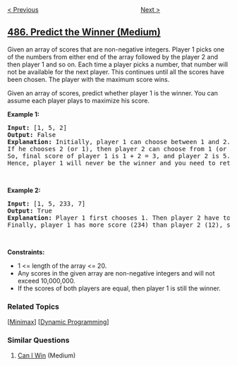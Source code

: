 <!--|This file generated by command(leetcode description); DO NOT EDIT.    |-->
<!--+----------------------------------------------------------------------+-->
<!--|@author    openset <openset.wang@gmail.com>                           |-->
<!--|@link      https://github.com/openset                                 |-->
<!--|@home      https://github.com/openset/leetcode                        |-->
<!--+----------------------------------------------------------------------+-->

[< Previous](../max-consecutive-ones "Max Consecutive Ones")
　　　　　　　　　　　　　　　　
[Next >](../max-consecutive-ones-ii "Max Consecutive Ones II")

## [486. Predict the Winner (Medium)](https://leetcode.com/problems/predict-the-winner "预测赢家")

<p>Given an array of scores that are non-negative integers. Player 1 picks one of the numbers from either end of the array followed by the player 2 and then player 1 and so on. Each time a player picks a number, that number will not be available for the next player. This continues until all the scores have been chosen. The player with the maximum score wins.</p>

<p>Given an array of scores, predict whether player 1 is the winner. You can assume each player plays to maximize his score.</p>

<p><b>Example 1:</b></p>

<pre>
<b>Input:</b> [1, 5, 2]
<b>Output:</b> False
<b>Explanation:</b> Initially, player 1 can choose between 1 and 2. 
If he chooses 2 (or 1), then player 2 can choose from 1 (or 2) and 5. If player 2 chooses 5, then player 1 will be left with 1 (or 2). 
So, final score of player 1 is 1 + 2 = 3, and player 2 is 5. 
Hence, player 1 will never be the winner and you need to return False.
</pre>

<p>&nbsp;</p>

<p><b>Example 2:</b></p>

<pre>
<b>Input:</b> [1, 5, 233, 7]
<b>Output:</b> True
<b>Explanation:</b> Player 1 first chooses 1. Then player 2 have to choose between 5 and 7. No matter which number player 2 choose, player 1 can choose 233.
Finally, player 1 has more score (234) than player 2 (12), so you need to return True representing player1 can win.
</pre>

<p>&nbsp;</p>
<p><strong>Constraints:</strong></p>

<ul>
	<li>1 &lt;= length of the array &lt;= 20.</li>
	<li>Any scores in the given array are non-negative integers and will not exceed 10,000,000.</li>
	<li>If the scores of both players are equal, then player 1 is still the winner.</li>
</ul>

### Related Topics
  [[Minimax](../../tag/minimax/README.md)]
  [[Dynamic Programming](../../tag/dynamic-programming/README.md)]

### Similar Questions
  1. [Can I Win](../can-i-win) (Medium)
